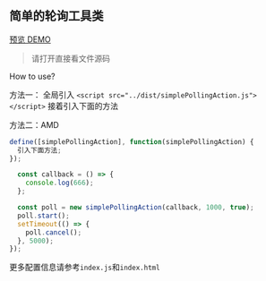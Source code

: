 ## 简单的轮询工具类

[预览 DEMO](http://shooterblog.site/create-simple-wheels/src/simplePollingAction/index.html)

> 请打开直接看文件源码

How to use?

方法一： 全局引入 `<script src="../dist/simplePollingAction.js"></script>`
接着引入下面的方法

方法二：AMD

```javascript
define([simplePollingAction], function(simplePollingAction) {
  引入下面方法;
});
```

```javascript
  const callback = () => {
    console.log(666);
  };

  const poll = new simplePollingAction(callback, 1000, true);
  poll.start();
  setTimeout(() => {
    poll.cancel();
  }, 5000);
});
```

更多配置信息请参考`index.js`和`index.html`

